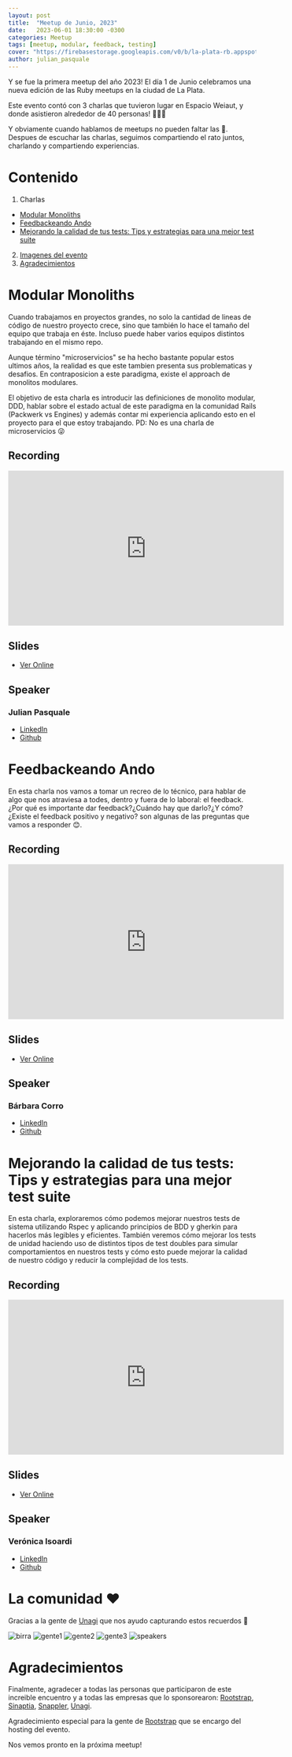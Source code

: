 ```yaml
---
layout: post
title:  "Meetup de Junio, 2023"
date:   2023-06-01 18:30:00 -0300
categories: Meetup
tags: [meetup, modular, feedback, testing]
cover: "https://firebasestorage.googleapis.com/v0/b/la-plata-rb.appspot.com/o/meetup_01_06_2023%2Fbirra.jpg?alt=media"
author: julian_pasquale
---
```


Y se fue la primera meetup del año 2023! El día 1 de Junio celebramos una nueva edición de las Ruby meetups en la ciudad de La Plata.

Este evento contó con 3 charlas que tuvieron lugar en Espacio Weiaut, y donde asistieron alrededor de 40 personas! 🧑‍💻🫶

Y obviamente cuando hablamos de meetups no pueden faltar las 🍺. Despues de escuchar las charlas, seguimos compartiendo el rato juntos, charlando y compartiendo experiencias.

# Contenido
1. Charlas
  - [Modular Monoliths](#modular-monoliths)
  - [Feedbackeando Ando](#feedbackeando-ando)
  - [Mejorando la calidad de tus tests: Tips y estrategias para una mejor test suite](#mejorando-la-calidad-de-tus-tests-tips-y-estrategias-para-una-mejor-test-suite)
2. [Imagenes del evento](#la-comunidad)
3. [Agradecimientos](#agradecimientos)

# Modular Monoliths

Cuando trabajamos en proyectos grandes, no solo la cantidad de lineas de código de nuestro proyecto crece, sino que también lo hace el tamaño del equipo que trabaja en éste. Incluso puede haber varios equipos distintos trabajando en el mismo repo.

Aunque término "microservicios" se ha hecho bastante popular estos ultimos años, la realidad es que este tambien presenta sus problematicas y desafios. En contraposicion a este paradigma, existe el approach de monolitos modulares.

El objetivo de esta charla es introducir las definiciones de monolito modular, DDD, hablar sobre el estado actual de este paradigma en la comunidad Rails (Packwerk vs Engines) y además contar mi experiencia aplicando esto en el proyecto para el que estoy trabajando. PD: No es una charla de microservicios 😜

## Recording
<iframe width="560" height="315" src="https://www.youtube.com/embed/5hQvd9HQbcw" title="YouTube video player" frameborder="0" allow="accelerometer; autoplay; clipboard-write; encrypted-media; gyroscope; picture-in-picture; web-share" allowfullscreen class="w-full"></iframe>

## Slides
- [Ver Online](https://julianpasquale.github.io/modular-monoliths-talk/)

## Speaker
### Julian Pasquale
- [LinkedIn](https://www.linkedin.com/in/julian-agustin-pasquale/)
- [Github](https://github.com/julianpasquale)

# Feedbackeando Ando

En esta charla nos vamos a tomar un recreo de lo técnico, para hablar de algo que nos atraviesa a todes, dentro y fuera de lo laboral: el feedback. ¿Por qué es importante dar feedback?¿Cuándo hay que darlo?¿Y cómo?¿Existe el feedback positivo y negativo? son algunas de las preguntas que vamos a responder 😊.

## Recording
<iframe width="560" height="315" src="https://www.youtube.com/embed/SYzDWdNUrrA" title="YouTube video player" frameborder="0" allow="accelerometer; autoplay; clipboard-write; encrypted-media; gyroscope; picture-in-picture; web-share" allowfullscreen class="w-full"></iframe>

## Slides
- [Ver Online](https://docs.google.com/presentation/d/1FpyNTyNNIDNPrdeM3HzNbzlYtb4PZcgEUpowmMmMNME/edit?usp=sharing)

## Speaker
### Bárbara Corro
- [LinkedIn](https://www.linkedin.com/in/b%C3%A1rbara-corro-881118219/)
- [Github](https://github.com/barbicorro)

# Mejorando la calidad de tus tests: Tips y estrategias para una mejor test suite

En esta charla, exploraremos cómo podemos mejorar nuestros tests de sistema utilizando Rspec y aplicando principios de BDD y gherkin para hacerlos más legibles y eficientes. También veremos cómo mejorar los tests de unidad haciendo uso de distintos tipos de test doubles para simular comportamientos en nuestros tests y cómo esto puede mejorar la calidad de nuestro código y reducir la complejidad de los tests.

## Recording
<iframe width="560" height="315" src="https://www.youtube.com/embed/fTTcTm1OJ2U" title="YouTube video player" frameborder="0" allow="accelerometer; autoplay; clipboard-write; encrypted-media; gyroscope; picture-in-picture; web-share" allowfullscreen class="w-full"></iframe>

## Slides
- [Ver Online](https://docs.google.com/presentation/d/1q6pm_UANifxViLb-r4f8aongxFlrRNmJ0100-lXq9YQ/edit?usp=sharing)

## Speaker
### Verónica Isoardi
- [LinkedIn](https://www.linkedin.com/in/veronica-isoardi)
- [Github](https://github.com/VeroIsoardi)

# La comunidad ❤️
Gracias a la gente de [Unagi](https://unagisoftware.com/) que nos ayudo capturando estos recuerdos 📸

<img src="https://firebasestorage.googleapis.com/v0/b/la-plata-rb.appspot.com/o/meetup_01_06_2023%2Fbirra.jpg?alt=media" alt="birra">
<img src="https://firebasestorage.googleapis.com/v0/b/la-plata-rb.appspot.com/o/meetup_01_06_2023%2Fgente1.jpg?alt=media" alt="gente1">
<img src="https://firebasestorage.googleapis.com/v0/b/la-plata-rb.appspot.com/o/meetup_01_06_2023%2Fgente2.jpg?alt=media" alt="gente2">
<img src="https://firebasestorage.googleapis.com/v0/b/la-plata-rb.appspot.com/o/meetup_01_06_2023%2Fgente3.jpg?alt=media" alt="gente3">
<img src="https://firebasestorage.googleapis.com/v0/b/la-plata-rb.appspot.com/o/meetup_01_06_2023%2Fspeakers.jpg?alt=media" alt="speakers">

# Agradecimientos
Finalmente, agradecer a todas las personas que participaron de este increible encuentro y a todas las empresas que lo sponsorearon: [Rootstrap](https://www.rootstrap.com/), [Sinaptia](https://sinaptia.dev/), [Snappler](https://www.snappler.com/), [Unagi](https://unagisoftware.com/).

Agradecimiento especial para la gente de [Rootstrap](https://www.rootstrap.com/) que se encargo del hosting del evento.

Nos vemos pronto en la próxima meetup!
